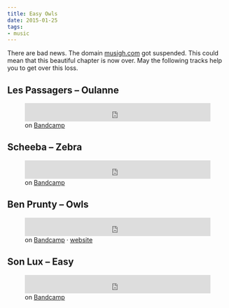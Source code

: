 ```yaml
---
title: Easy Owls
date: 2015-01-25
tags:
- music
---
```

There are bad news. The domain <a href="http://musigh.com">musigh.com</a> got suspended. This could mean that this beautiful chapter is now over. May the following tracks help you to get over this loss.

## Les Passagers – Oulanne

<figure>
  <iframe style="border: 0; width: 100%; height: 42px;" src="http://bandcamp.com/EmbeddedPlayer/album=1600847448/size=small/bgcol=ffffff/track=3497238414/transparent=true/" seamless><a href="http://souterraine.biz/album/les-passagers-mostla-tape">Les Passagers – Mostla Tape</a></iframe>
  <figcaption>on <a href="https://souterraine.biz/track/oulanne-2">Bandcamp</a></figcaption>
</figure>

## Scheeba – Zebra

<figure>
  <iframe style="border: 0; width: 100%; height: 42px;" src="https://bandcamp.com/EmbeddedPlayer/album=1969881413/size=small/bgcol=ffffff/track=2367981367/transparent=true/" seamless><a href="https://scheeba.bandcamp.com/album/queen-of-scheeba">Scheeba – Zebra</a></iframe>
  <figcaption>on <a href="https://scheeba.bandcamp.com/track/zebra">Bandcamp</a></figcaption>
</figure>

## Ben Prunty – Owls

<figure>
  <iframe style="border: 0; width: 100%; height: 42px;" src="https://bandcamp.com/EmbeddedPlayer/album=937213978/size=small/bgcol=ffffff/track=2179481739/transparent=true/" seamless><a href="http://benprunty.bandcamp.com/album/gravity-ghost-soundtrack">Ben Prunty – Owls</a></iframe>
  <figcaption>on <a href="https://benprunty.bandcamp.com/track/owls">Bandcamp</a> · <a href="https://benprunty.com/">website</a></figcaption>
</figure>

## Son Lux – Easy

<figure>
  <iframe style="border: 0; width: 100%; height: 42px;" src="https://bandcamp.com/EmbeddedPlayer/album=2715593272/size=small/bgcol=ffffff/track=1455678839/transparent=true/" seamless><a href="https://sonlux.bandcamp.com/album/lanterns">Son Lux – Easy</a></iframe>
  <figcaption>on <a href="http://music.sonluxmusic.com/track/easy">Bandcamp</a></figcaption>
</figure>
